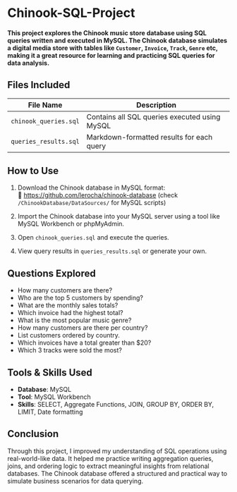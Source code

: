 # Chinook-SQL-Project

#### This project explores the Chinook music store database using SQL queries written and executed in **MySQL**. The Chinook database simulates a digital media store with tables like `Customer`, `Invoice`, `Track`, `Genre` etc, making it a great resource for learning and practicing SQL queries for data analysis.

## Files Included

| File Name             | Description                                   |
|-----------------------|-----------------------------------------------|
| `chinook_queries.sql` | Contains all SQL queries executed using MySQL |
| `queries_results.sql` | Markdown-formatted results for each query     |

## How to Use

1. Download the Chinook database in MySQL format:  
🔗 https://github.com/lerocha/chinook-database (check `/ChinookDatabase/DataSources/` for MySQL scripts)

2. Import the Chinook database into your MySQL server using a tool like MySQL Workbench or phpMyAdmin.

3. Open `chinook_queries.sql` and execute the queries.

4. View query results in `queries_results.sql` or generate your own.

## Questions Explored

- How many customers are there?
- Who are the top 5 customers by spending?
- What are the monthly sales totals?
- Which invoice had the highest total?
- What is the most popular music genre?
- How many customers are there per country?
- List customers ordered by country.
- Which invoices have a total greater than $20?
- Which 3 tracks were sold the most?

## Tools & Skills Used

- **Database**: MySQL
- **Tool**: MySQL Workbench
- **Skills**: SELECT, Aggregate Functions, JOIN, GROUP BY, ORDER BY, LIMIT, Date formatting

## Conclusion
Through this project, I improved my understanding of SQL operations using real-world-like data. It helped me practice writing aggregation queries, joins, and ordering logic to extract meaningful insights from relational databases. The Chinook database offered a structured and practical way to simulate business scenarios for data querying.



